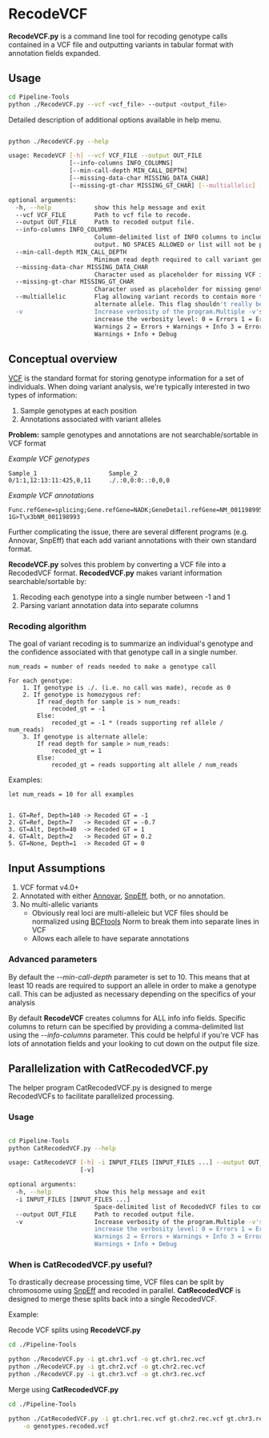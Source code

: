 # RecodeVCF
**RecodeVCF.py** is a command line tool for recoding genotype calls 
contained in a VCF file and outputting variants in tabular format with annotation fields expanded.

## Usage

``` sh
cd Pipeline-Tools
python ./RecodeVCF.py --vcf <vcf_file> --output <output_file>
```

Detailed description of additional options available in help menu.

``` sh

python ./RecodeVCF.py --help

usage: RecodeVCF [-h] --vcf VCF_FILE --output OUT_FILE
                 [--info-columns INFO_COLUMNS]
                 [--min-call-depth MIN_CALL_DEPTH]
                 [--missing-data-char MISSING_DATA_CHAR]
                 [--missing-gt-char MISSING_GT_CHAR] [--multiallelic] [-v]

optional arguments:
  -h, --help            show this help message and exit
  --vcf VCF_FILE        Path to vcf file to recode.
  --output OUT_FILE     Path to recoded output file.
  --info-columns INFO_COLUMNS
                        Column-delimited list of INFO columns to include in
                        output. NO SPACES ALLOWED or list will not be parsed!
  --min-call-depth MIN_CALL_DEPTH
                        Minimum read depth required to call variant genotype.
  --missing-data-char MISSING_DATA_CHAR
                        Character used as placeholder for missing VCF info.
  --missing-gt-char MISSING_GT_CHAR
                        Character used as placeholder for missing genotypes.
  --multiallelic        Flag allowing variant records to contain more than one
                        alternate allele. This flag shouldn't really be used.
  -v                    Increase verbosity of the program.Multiple -v's
                        increase the verbosity level: 0 = Errors 1 = Errors +
                        Warnings 2 = Errors + Warnings + Info 3 = Errors +
                        Warnings + Info + Debug
```

## Conceptual overview

[VCF] is the standard format for storing genotype information for a set of individuals.
When doing variant analysis, we're typically interested in two types of information:

1. Sample genotypes at each position
2. Annotations associated with variant alleles

**Problem:** sample genotypes and annotations are not searchable/sortable in VCF format

*Example VCF genotypes*

    Sample_1                    Sample_2
    0/1:1,12:13:11:425,0,11	    ./.:0,0:0:.:0,0,0

*Example VCF annotations*

    Func.refGene=splicing;Gene.refGene=NADK;GeneDetail.refGene=NM_001198995:exon2:c.168-1G>T\x3bNM_001198993

Further complicating the issue, there are several different programs (e.g. Annovar, SnpEff) that each add variant annotations with their own standard format.


**RecodeVCF.py** solves this problem by converting a VCF file into a RecodedVCF format.
**RecodedVCF.py** makes variant information searchable/sortable by:

1. Recoding each genotype into a single number between -1 and 1 
2. Parsing variant annotation data into separate columns

### Recoding algorithm
The goal of variant recoding is to summarize an 
individual's genotype and the confidence associated with that genotype call in a single number.
 
    num_reads = number of reads needed to make a genotype call
    
    For each genotype:
        1. If genotype is ./. (i.e. no call was made), recode as 0
        2. If genotype is homozygous ref:
            If read_depth for sample is > num_reads:
                recoded_gt = -1
            Else:
                recoded_gt = -1 * (reads supporting ref allele / num_reads)
        3. If genotype is alternate allele:
            If read depth for sample > num_reads:
                recoded_gt = 1
            Else:
                recoded_gt = reads supporting alt allele / num_reads
            
Examples:

    let num_reads = 10 for all examples
    
    
    1. GT=Ref, Depth=140 -> Recoded GT = -1
    2. GT=Ref, Depth=7   -> Recoded GT = -0.7
    3. GT=Alt, Depth=40  -> Recoded GT = 1
    4. GT=Alt, Depth=2   -> Recoded GT = 0.2
    5. GT=None, Depth=1  -> Recoded GT = 0

## Input Assumptions

1. VCF format v4.0+
2. Annotated with either [Annovar], [SnpEff], both, or no annotation.
3. No multi-allelic variants
    * Obviously real loci are multi-alleleic but VCF files should be normalized using [BCFtools] Norm to break them into separate lines in VCF
    * Allows each allele to have separate annotations
    
### Advanced parameters

By default the *--min-call-depth* parameter is set to 10. This means that at least 10 reads are required to support an allele in order to make a genotype call. 
This can be adjusted as necessary depending on the specifics of your analysis
    
By default **RecodeVCF** creates columns for ALL info info fields. Specific columns to return can be specified by providing a comma-delimited list using the *--info-columns* parameter.
This could be helpful if you're VCF has lots of annotation fields and your looking to cut down on the output file size.

## Parallelization with CatRecodedVCF.py
The helper program CatRecodedVCF.py is designed to merge RecodedVCFs to facilitate parallelized processing.

### Usage

``` sh

cd Pipeline-Tools
python CatRecodedVCF.py --help

usage: CatRecodeVCF [-h] -i INPUT_FILES [INPUT_FILES ...] --output OUT_FILE
                    [-v]

optional arguments:
  -h, --help            show this help message and exit
  -i INPUT_FILES [INPUT_FILES ...]
                        Space-delimited list of RecodedVCF files to combine
  --output OUT_FILE     Path to recoded output file.
  -v                    Increase verbosity of the program.Multiple -v's
                        increase the verbosity level: 0 = Errors 1 = Errors +
                        Warnings 2 = Errors + Warnings + Info 3 = Errors +
                        Warnings + Info + Debug
```

### When is CatRecodedVCF.py useful?
To drastically decrease processing time, VCF files can be split by chromosome using [SnpEff] and recoded in parallel. 
**CatRecodedVCF** is designed to merge these splits back into a single RecodedVCF.

Example:

Recode VCF splits using **RecodeVCF.py**
``` sh
cd ./Pipeline-Tools

python ./RecodeVCF.py -i gt.chr1.vcf -o gt.chr1.rec.vcf
python ./RecodeVCF.py -i gt.chr2.vcf -o gt.chr2.rec.vcf
python ./RecodeVCF.py -i gt.chr3.vcf -o gt.chr3.rec.vcf
```
Merge using **CatRecodedVCF.py**

``` sh
cd ./Pipeline-Tools

python ./CatRecodedVCF.py -i gt.chr1.rec.vcf gt.chr2.rec.vcf gt.chr3.rec.vcf \
    -o genotypes.recoded.vcf
```

[VCF]:http://www.internationalgenome.org/wiki/Analysis/Variant%20Call%20Format/vcf-variant-call-format-version-40/
[Annovar]:http://annovar.openbioinformatics.org/en/latest/
[SnpEff]:http://snpeff.sourceforge.net/
[BCFTools]:https://samtools.github.io/bcftools/